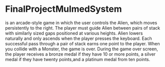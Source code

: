 # FinalProjectMulmedSystem

is an arcade-style game in which the user controls the Alien, which moves persistently to the right. The player must guide Alien between pairs of stack with similarly sized gaps positioned at various heights. Alien lowers naturally and only ascends when the player presses the keyboard. Each successful pass through a pair of stack earns one point to the player. When you collide with a Monster, the game is over. During the game over screen, the player receives a bronze medal if they have 10 or more points, a silver medal if they have twenty points,and a platinum medal from ten points.


